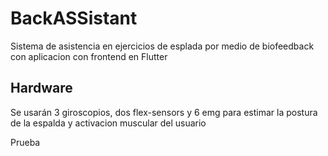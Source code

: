 # BackASSistant

Sistema de asistencia en ejercicios de esplada por medio de biofeedback con aplicacion con frontend en Flutter

## Hardware

Se usarán 3 giroscopios, dos flex-sensors y 6 emg para estimar la postura de la espalda y activacion  muscular del usuario
 
Prueba